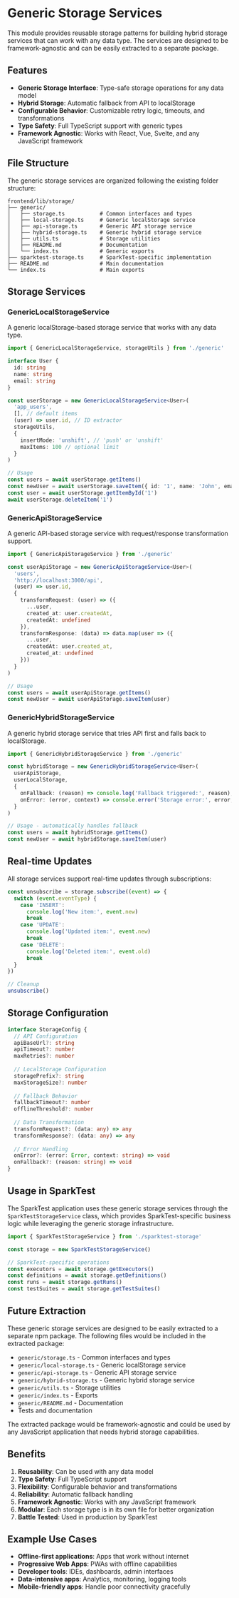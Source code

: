 # Generic Storage Services

This module provides reusable storage patterns for building hybrid storage services that can work with any data type. The services are designed to be framework-agnostic and can be easily extracted to a separate package.

## Features

- **Generic Storage Interface**: Type-safe storage operations for any data model
- **Hybrid Storage**: Automatic fallback from API to localStorage
- **Configurable Behavior**: Customizable retry logic, timeouts, and transformations
- **Type Safety**: Full TypeScript support with generic types
- **Framework Agnostic**: Works with React, Vue, Svelte, and any JavaScript framework

## File Structure

The generic storage services are organized following the existing folder structure:

```
frontend/lib/storage/
├── generic/
│   ├── storage.ts           # Common interfaces and types
│   ├── local-storage.ts     # Generic localStorage service
│   ├── api-storage.ts       # Generic API storage service
│   ├── hybrid-storage.ts    # Generic hybrid storage service
│   ├── utils.ts             # Storage utilities
│   ├── README.md            # Documentation
│   └── index.ts             # Generic exports
├── sparktest-storage.ts     # SparkTest-specific implementation
├── README.md                # Main documentation
└── index.ts                 # Main exports
```

## Storage Services

### GenericLocalStorageService<T>

A generic localStorage-based storage service that works with any data type.

```typescript
import { GenericLocalStorageService, storageUtils } from './generic'

interface User {
  id: string
  name: string
  email: string
}

const userStorage = new GenericLocalStorageService<User>(
  'app_users',
  [], // default items
  (user) => user.id, // ID extractor
  storageUtils,
  {
    insertMode: 'unshift', // 'push' or 'unshift'
    maxItems: 100 // optional limit
  }
)

// Usage
const users = await userStorage.getItems()
const newUser = await userStorage.saveItem({ id: '1', name: 'John', email: 'john@example.com' })
const user = await userStorage.getItemById('1')
await userStorage.deleteItem('1')
```

### GenericApiStorageService<T>

A generic API-based storage service with request/response transformation support.

```typescript
import { GenericApiStorageService } from './generic'

const userApiStorage = new GenericApiStorageService<User>(
  'users',
  'http://localhost:3000/api',
  (user) => user.id,
  {
    transformRequest: (user) => ({
      ...user,
      created_at: user.createdAt,
      createdAt: undefined
    }),
    transformResponse: (data) => data.map(user => ({
      ...user,
      createdAt: user.created_at,
      created_at: undefined
    }))
  }
)

// Usage
const users = await userApiStorage.getItems()
const newUser = await userApiStorage.saveItem(user)
```

### GenericHybridStorageService<T>

A generic hybrid storage service that tries API first and falls back to localStorage.

```typescript
import { GenericHybridStorageService } from './generic'

const hybridStorage = new GenericHybridStorageService<User>(
  userApiStorage,
  userLocalStorage,
  {
    onFallback: (reason) => console.log('Fallback triggered:', reason),
    onError: (error, context) => console.error('Storage error:', error, context)
  }
)

// Usage - automatically handles fallback
const users = await hybridStorage.getItems()
const newUser = await hybridStorage.saveItem(user)
```

## Real-time Updates

All storage services support real-time updates through subscriptions:

```typescript
const unsubscribe = storage.subscribe((event) => {
  switch (event.eventType) {
    case 'INSERT':
      console.log('New item:', event.new)
      break
    case 'UPDATE':
      console.log('Updated item:', event.new)
      break
    case 'DELETE':
      console.log('Deleted item:', event.old)
      break
  }
})

// Cleanup
unsubscribe()
```

## Storage Configuration

```typescript
interface StorageConfig {
  // API Configuration
  apiBaseUrl?: string
  apiTimeout?: number
  maxRetries?: number
  
  // LocalStorage Configuration
  storagePrefix?: string
  maxStorageSize?: number
  
  // Fallback Behavior
  fallbackTimeout?: number
  offlineThreshold?: number
  
  // Data Transformation
  transformRequest?: (data: any) => any
  transformResponse?: (data: any) => any
  
  // Error Handling
  onError?: (error: Error, context: string) => void
  onFallback?: (reason: string) => void
}
```

## Usage in SparkTest

The SparkTest application uses these generic storage services through the `SparkTestStorageService` class, which provides SparkTest-specific business logic while leveraging the generic storage infrastructure.

```typescript
import { SparkTestStorageService } from './sparktest-storage'

const storage = new SparkTestStorageService()

// SparkTest-specific operations
const executors = await storage.getExecutors()
const definitions = await storage.getDefinitions()
const runs = await storage.getRuns()
const testSuites = await storage.getTestSuites()
```

## Future Extraction

These generic storage services are designed to be easily extracted to a separate npm package. The following files would be included in the extracted package:

- `generic/storage.ts` - Common interfaces and types
- `generic/local-storage.ts` - Generic localStorage service
- `generic/api-storage.ts` - Generic API storage service  
- `generic/hybrid-storage.ts` - Generic hybrid storage service
- `generic/utils.ts` - Storage utilities
- `generic/index.ts` - Exports
- `generic/README.md` - Documentation
- Tests and documentation

The extracted package would be framework-agnostic and could be used by any JavaScript application that needs hybrid storage capabilities.

## Benefits

1. **Reusability**: Can be used with any data model
2. **Type Safety**: Full TypeScript support
3. **Flexibility**: Configurable behavior and transformations
4. **Reliability**: Automatic fallback handling
5. **Framework Agnostic**: Works with any JavaScript framework
6. **Modular**: Each storage type is in its own file for better organization
7. **Battle Tested**: Used in production by SparkTest

## Example Use Cases

- **Offline-first applications**: Apps that work without internet
- **Progressive Web Apps**: PWAs with offline capabilities
- **Developer tools**: IDEs, dashboards, admin interfaces
- **Data-intensive apps**: Analytics, monitoring, logging tools
- **Mobile-friendly apps**: Handle poor connectivity gracefully